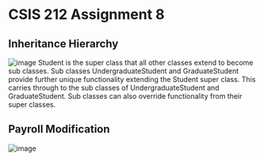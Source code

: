 # CSIS 212 Assignment 8

## Inheritance Hierarchy
![image](https://github.com/MattTheCuber/CSIS-212/assets/32849887/2bbc154d-31cd-46ae-8d18-b77f172d8fdc)
Student is the super class that all other classes extend to become sub classes. Sub classes UndergraduateStudent and GraduateStudent provide further unique functionality extending the Student super class. This carries through to the sub classes of UndergraduateStudent and GraduateStudent. Sub classes can also override functionality from their super classes.

## Payroll Modification
![image](https://github.com/MattTheCuber/CSIS-212/assets/32849887/d099c179-5924-4731-8adb-2f503cdb1d06)
